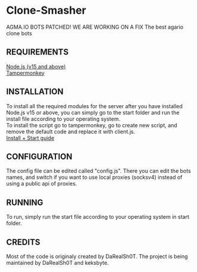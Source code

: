 # Clone-Smasher
AGMA.IO BOTS PATCHED! WE ARE WORKING ON A FIX
The best agario clone bots


REQUIREMENTS
------------

[Node.js (v15 and above)](https://nodejs.org/en/)  
[Tampermonkey](https://www.tampermonkey.net/)

INSTALLATION
------------
To install all the required modules for the server after you have installed Node.js v15 or above, you can simply go to the start folder and run the install file according to your operating system.  
To install the script go to tampermonkey, go to create new script, and remove the default code and replace it with client.js.  
[Install + Start guide](https://streamable.com/izoaim)

CONFIGURATION
-------------
The config file can be edited called "config.js". There you can edit the bots names, and switch if you want to use local proxies (socksv4) instead of using a public api of proxies.


RUNNING
-------------
To run, simply run the start file according to your operating system in start folder.

CREDITS
-------------
Most of the code is originaly created by DaRealSh0T.
The project is being maintained by DaRealSh0T and keksbyte.
